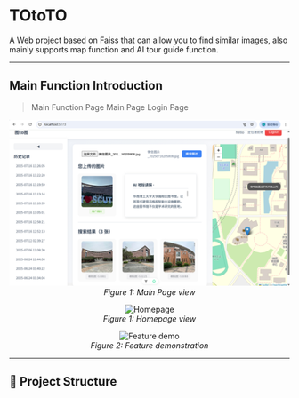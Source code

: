 # TOtoTO

A Web project based on Faiss that can allow you to find similar images, also mainly supports map function and AI tour guide function.

---

## Main Function Introduction

> Main Function Page
> Main Page
> Login Page

<p align="center">
  <img src="./ScreenShots/c5344711f54ba3dd19f9b9f6c580d6c.jpg" alt="Homepage" width="600"/>
  <br/>
  <em>Figure 1: Main Page view</em>
</p>


<p align="center">
  <img src="./screenshots/homepage.png" alt="Homepage" width="600"/>
  <br/>
  <em>Figure 1: Homepage view</em>
</p>

<p align="center">
  <img src="./screenshots/feature-demo.gif" alt="Feature demo" width="600"/>
  <br/>
  <em>Figure 2: Feature demonstration</em>
</p>

---

## 🧩 Project Structure

